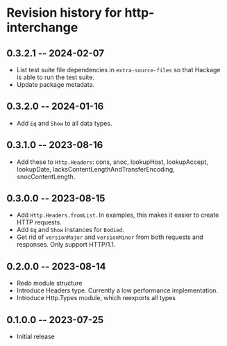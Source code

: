 # Revision history for http-interchange

## 0.3.2.1 -- 2024-02-07

* List test suite file dependencies in `extra-source-files` so that Hackage
  is able to run the test suite.
* Update package metadata.

## 0.3.2.0 -- 2024-01-16

* Add `Eq` and `Show` to all data types.

## 0.3.1.0 -- 2023-08-16

* Add these to `Http.Headers`: cons, snoc, lookupHost, lookupAccept,
  lookupDate, lacksContentLengthAndTransferEncoding,
  snocContentLength.

## 0.3.0.0 -- 2023-08-15

* Add `Http.Headers.fromList`. In examples, this makes it easier
  to create HTTP requests.
* Add `Eq` and `Show` instances for `Bodied`.
* Get rid of `versionMajor` and `versionMinor` from both requests
  and responses. Only support HTTP/1.1.

## 0.2.0.0 -- 2023-08-14

* Redo module structure
* Introduce Headers type. Currently a low performance implementation.
* Introduce Http.Types module, which reexports all types

## 0.1.0.0 -- 2023-07-25

* Initial release
